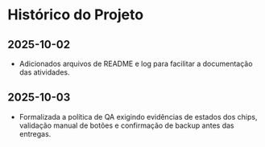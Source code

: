 # Histórico do Projeto

## 2025-10-02
- Adicionados arquivos de README e log para facilitar a documentação das atividades.

## 2025-10-03
- Formalizada a política de QA exigindo evidências de estados dos chips, validação manual de botões e confirmação de backup antes das entregas.
